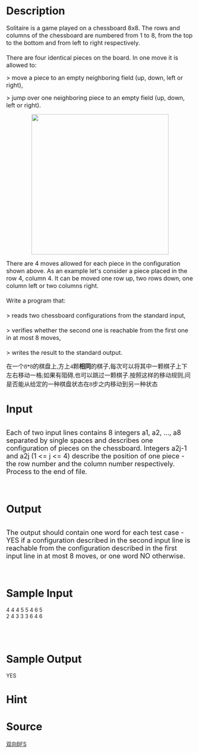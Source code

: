 
# Description

<div class="content"><p><span style="font-size: medium">Solitaire is a game played on a chessboard 8x8. The rows and columns of the chessboard are numbered from 1 to 8, from the top to the bottom and from left to right respectively.<br/>
<br/>
There are four identical pieces on the board. In one move it is allowed to:</span></p>
<p><span style="font-size: medium">&gt; move a piece to an empty neighboring field (up, down, left or right),</span></p>
<p><span style="font-size: medium">&gt; jump over one neighboring piece to an empty field (up, down, left or right). </span></p>
<p align="center"><span style="font-size: medium"><img height="378" alt="" width="369" src="source/bzoj/3338/img/aHR0cDovL2FjbS56anUuZWR1LmNuL29ubGluZWp1ZGdlL3Nob3dJbWFnZS5kbz9uYW1lPTAwMDAlMkYxNTA1JTJGMTUwNS5naWY=.gif"/></span></p>
<p><span style="font-size: medium">There are 4 moves allowed for each piece in the configuration shown above. As an example let&#39;s consider a piece placed in the row 4, column 4. It can be moved one row up, two rows down, one column left or two columns right.<br/>
<br/>
Write a program that:<br/>
<br/>
&gt; reads two chessboard configurations from the standard input,<br/>
<br/>
&gt; verifies whether the second one is reachable from the first one in at most 8 moves,<br/>
<br/>
&gt; writes the result to the standard output.</span></p>
<p><span style="font-size: medium"><font face="仿宋_GB2312">在一个8*8的棋盘上,方上4颗<strong><wbr/>相同</strong><wbr/>的棋子,每次可以将其中一颗棋子上下左右移动一格;如果有阻碍,也可以跳过一颗棋子.按照这样的移动规则,问是否能从给定的一种棋盘状态在8步之内移动到另一种状态</font><br/>
</span></p>
<p></p></div>

# Input

<div class="content"><p><br/>
<font size="4">Each of two input lines contains 8 integers a1, a2, ..., a8 separated by single spaces and describes one configuration of pieces on the chessboard. Integers a2j-1 and a2j (1 &lt;= j &lt;= 4) describe the position of one piece - the row number and the column number respectively. Process to the end of file.</font></p>
<p><span style="font-size: medium"><br/>
</span></p>
<p></p></div>

# Output

<div class="content"><p><br/>
<font size="4">The output should contain one word for each test case - YES if a configuration described in the second input line is reachable from the configuration described in the first input line in at most 8 moves, or one word NO otherwise.</font></p>
<p><span style="font-size: medium"><br/>
</span></p>
<p></p></div>

# Sample Input

<div class="content"><span class="sampledata">4 4 4 5 5 4 6 5<br/>
2 4 3 3 3 6 4 6<br/>
<br/>
<br/>
<br/>
</span></div>

# Sample Output

<div class="content"><span class="sampledata">YES<br/>
</span></div>

# Hint

<div class="content"><p></p></div>

# Source

<div class="content"><p><a href="problemset.php?search=双向BFS">双向BFS</a></p></div>

